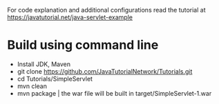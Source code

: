 For code explanation and additional configurations read the tutorial at https://javatutorial.net/java-servlet-example

# Build using command line 
- Install JDK, Maven
- git clone https://github.com/JavaTutorialNetwork/Tutorials.git
- cd Tutorials/SimpleServlet
- mvn clean
- mvn package
| the war file will be built in target/SimpleServlet-1.war
